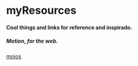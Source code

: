 # myResources
#### Cool things and links for reference and inspirado.

##### Motion, for the web.
[mojos](http://mojs.io/)

